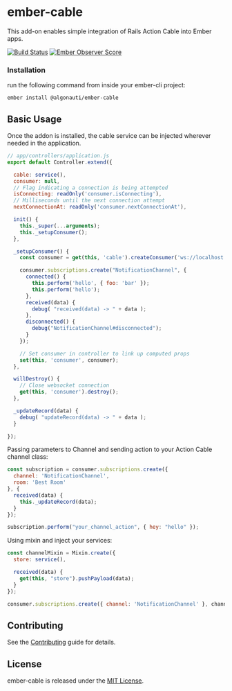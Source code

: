 # ember-cable

This add-on enables simple integration of Rails Action Cable into Ember apps.

[![Build Status](https://travis-ci.org/algonauti/ember-cable.svg?branch=master)](https://travis-ci.org/algonauti/ember-cable)
[![Ember Observer Score](https://emberobserver.com/badges/-algonauti-ember-cable.svg)](https://emberobserver.com/addons/@algonauti/ember-cable)

### Installation
run the following command from inside your ember-cli project:

    ember install @algonauti/ember-cable

## Basic Usage

Once the addon is installed, the cable service can be injected wherever
needed in the application.

```js
// app/controllers/application.js
export default Controller.extend({

  cable: service(),
  consumer: null,
  // Flag indicating a connection is being attempted
  isConnecting: readOnly('consumer.isConnecting'),
  // Milliseconds until the next connection attempt
  nextConnectionAt: readOnly('consumer.nextConnectionAt'),

  init() {
    this._super(...arguments);
    this._setupConsumer();
  },

  _setupConsumer() {
    const consumer = get(this, 'cable').createConsumer('ws://localhost:4200/cable');

    consumer.subscriptions.create("NotificationChannel", {
      connected() {
        this.perform('hello', { foo: 'bar' });
        this.perform('hello');
      },
      received(data) {
        debug( "received(data) -> " + data );
      },
      disconnected() {
        debug("NotificationChannel#disconnected");
      }
    });

    // Set consumer in controller to link up computed props
    set(this, 'consumer', consumer);
  },

  willDestroy() {
    // Close websocket connection
    get(this, 'consumer').destroy();
  },

  _updateRecord(data) {
    debug( "updateRecord(data) -> " + data );
  }

});

```

Passing parameters to Channel and sending action to your Action Cable channel class:
```js
const subscription = consumer.subscriptions.create({
  channel: 'NotificationChannel',
  room: 'Best Room'
}, {
  received(data) {
    this._updateRecord(data);
  }
});

subscription.perform("your_channel_action", { hey: "hello" });
```
Using mixin and inject your services:
```js
const channelMixin = Mixin.create({
  store: service(),

  received(data) {
    get(this, "store").pushPayload(data);
  }
});

consumer.subscriptions.create({ channel: 'NotificationChannel' }, channelMixin);
```
Contributing
------------------------------------------------------------------------------

See the [Contributing](CONTRIBUTING.md) guide for details.


License
------------------------------------------------------------------------------

ember-cable is released under the [MIT License](http://www.opensource.org/licenses/MIT).
